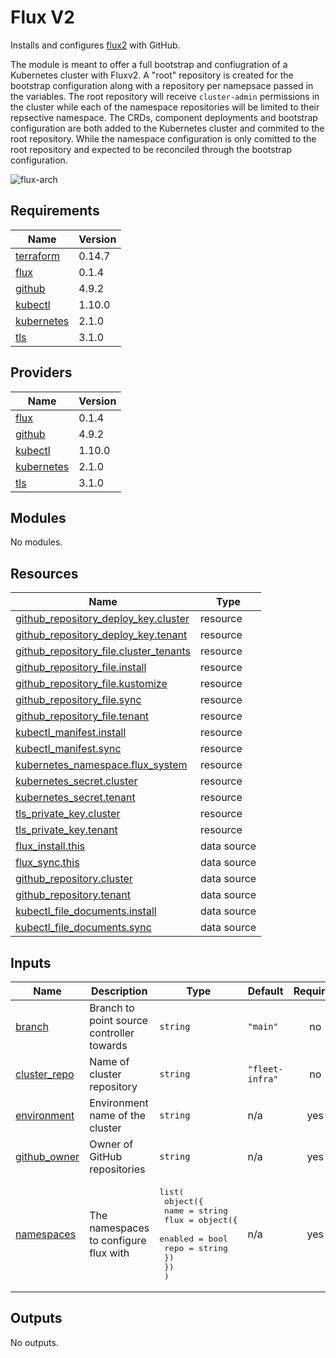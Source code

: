 # Flux V2

Installs and configures [flux2](https://github.com/fluxcd/flux2) with GitHub.

The module is meant to offer a full bootstrap and confiugration of a Kubernetes cluster
with Fluxv2. A "root" repository is created for the bootstrap configuration along with a
repository per namepsace passed in the variables. The root repository will receive `cluster-admin`
permissions in the cluster while each of the namespace repositories will be limited to their
repsective namespace. The CRDs, component deployments and bootstrap configuration are both
added to the Kubernetes cluster and commited to the root repository. While the namespace
configuration is only comitted to the root repository and expected to be reconciled through
the bootstrap configuration.

![flux-arch](../../../assets/fluxcd-v2.jpg)

## Requirements

| Name | Version |
|------|---------|
| <a name="requirement_terraform"></a> [terraform](#requirement\_terraform) | 0.14.7 |
| <a name="requirement_flux"></a> [flux](#requirement\_flux) | 0.1.4 |
| <a name="requirement_github"></a> [github](#requirement\_github) | 4.9.2 |
| <a name="requirement_kubectl"></a> [kubectl](#requirement\_kubectl) | 1.10.0 |
| <a name="requirement_kubernetes"></a> [kubernetes](#requirement\_kubernetes) | 2.1.0 |
| <a name="requirement_tls"></a> [tls](#requirement\_tls) | 3.1.0 |

## Providers

| Name | Version |
|------|---------|
| <a name="provider_flux"></a> [flux](#provider\_flux) | 0.1.4 |
| <a name="provider_github"></a> [github](#provider\_github) | 4.9.2 |
| <a name="provider_kubectl"></a> [kubectl](#provider\_kubectl) | 1.10.0 |
| <a name="provider_kubernetes"></a> [kubernetes](#provider\_kubernetes) | 2.1.0 |
| <a name="provider_tls"></a> [tls](#provider\_tls) | 3.1.0 |

## Modules

No modules.

## Resources

| Name | Type |
|------|------|
| [github_repository_deploy_key.cluster](https://registry.terraform.io/providers/integrations/github/4.9.2/docs/resources/repository_deploy_key) | resource |
| [github_repository_deploy_key.tenant](https://registry.terraform.io/providers/integrations/github/4.9.2/docs/resources/repository_deploy_key) | resource |
| [github_repository_file.cluster_tenants](https://registry.terraform.io/providers/integrations/github/4.9.2/docs/resources/repository_file) | resource |
| [github_repository_file.install](https://registry.terraform.io/providers/integrations/github/4.9.2/docs/resources/repository_file) | resource |
| [github_repository_file.kustomize](https://registry.terraform.io/providers/integrations/github/4.9.2/docs/resources/repository_file) | resource |
| [github_repository_file.sync](https://registry.terraform.io/providers/integrations/github/4.9.2/docs/resources/repository_file) | resource |
| [github_repository_file.tenant](https://registry.terraform.io/providers/integrations/github/4.9.2/docs/resources/repository_file) | resource |
| [kubectl_manifest.install](https://registry.terraform.io/providers/gavinbunney/kubectl/1.10.0/docs/resources/manifest) | resource |
| [kubectl_manifest.sync](https://registry.terraform.io/providers/gavinbunney/kubectl/1.10.0/docs/resources/manifest) | resource |
| [kubernetes_namespace.flux_system](https://registry.terraform.io/providers/hashicorp/kubernetes/2.1.0/docs/resources/namespace) | resource |
| [kubernetes_secret.cluster](https://registry.terraform.io/providers/hashicorp/kubernetes/2.1.0/docs/resources/secret) | resource |
| [kubernetes_secret.tenant](https://registry.terraform.io/providers/hashicorp/kubernetes/2.1.0/docs/resources/secret) | resource |
| [tls_private_key.cluster](https://registry.terraform.io/providers/hashicorp/tls/3.1.0/docs/resources/private_key) | resource |
| [tls_private_key.tenant](https://registry.terraform.io/providers/hashicorp/tls/3.1.0/docs/resources/private_key) | resource |
| [flux_install.this](https://registry.terraform.io/providers/fluxcd/flux/0.1.4/docs/data-sources/install) | data source |
| [flux_sync.this](https://registry.terraform.io/providers/fluxcd/flux/0.1.4/docs/data-sources/sync) | data source |
| [github_repository.cluster](https://registry.terraform.io/providers/integrations/github/4.9.2/docs/data-sources/repository) | data source |
| [github_repository.tenant](https://registry.terraform.io/providers/integrations/github/4.9.2/docs/data-sources/repository) | data source |
| [kubectl_file_documents.install](https://registry.terraform.io/providers/gavinbunney/kubectl/1.10.0/docs/data-sources/file_documents) | data source |
| [kubectl_file_documents.sync](https://registry.terraform.io/providers/gavinbunney/kubectl/1.10.0/docs/data-sources/file_documents) | data source |

## Inputs

| Name | Description | Type | Default | Required |
|------|-------------|------|---------|:--------:|
| <a name="input_branch"></a> [branch](#input\_branch) | Branch to point source controller towards | `string` | `"main"` | no |
| <a name="input_cluster_repo"></a> [cluster\_repo](#input\_cluster\_repo) | Name of cluster repository | `string` | `"fleet-infra"` | no |
| <a name="input_environment"></a> [environment](#input\_environment) | Environment name of the cluster | `string` | n/a | yes |
| <a name="input_github_owner"></a> [github\_owner](#input\_github\_owner) | Owner of GitHub repositories | `string` | n/a | yes |
| <a name="input_namespaces"></a> [namespaces](#input\_namespaces) | The namespaces to configure flux with | <pre>list(<br>    object({<br>      name = string<br>      flux = object({<br>        enabled = bool<br>        repo    = string<br>      })<br>    })<br>  )</pre> | n/a | yes |

## Outputs

No outputs.

